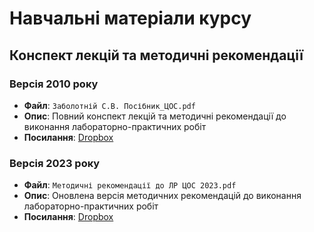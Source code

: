 # Навчальні матеріали курсу

## Конспект лекцій та методичні рекомендації

### Версія 2010 року
- **Файл**: `Заболотній С.В. Посібник_ЦОС.pdf`
- **Опис**: Повний конспект лекцій та методичні рекомендації до виконання лабораторно-практичних робіт
- **Посилання**: [Dropbox](https://www.dropbox.com/s/korccmqd3incwyj/%D0%97%D0%B0%D0%B1%D0%BE%D0%BB%D0%BE%D1%82%D0%BD%D1%96%D0%B9%20%D0%A1.%D0%92.%20%D0%9F%D0%BE%D1%81%D1%96%D0%B1%D0%BD%D0%B8%D0%BA_%D0%A6%D0%9E%D0%A1.pdf?dl=0)

### Версія 2023 року
- **Файл**: `Методичні рекомендації до ЛР ЦОС 2023.pdf`
- **Опис**: Оновлена версія методичних рекомендацій до виконання лабораторно-практичних робіт
- **Посилання**: [Dropbox](https://www.dropbox.com/scl/fi/lt2664mz8fyaugutvo3t6/_.pdf?rlkey=e222nymppspiy1oqdqec7hlrq)
